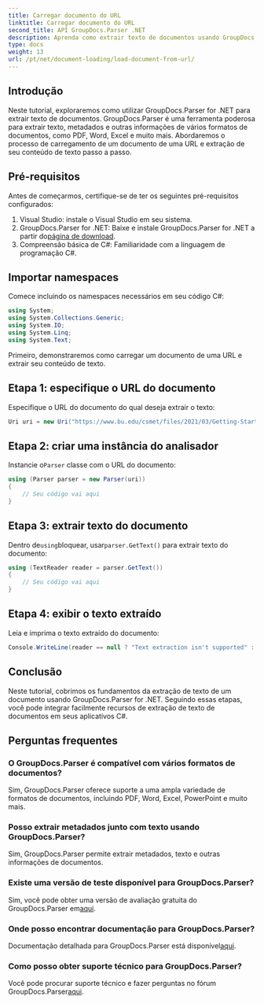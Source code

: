 ```yaml
---
title: Carregar documento do URL
linktitle: Carregar documento do URL
second_title: API GroupDocs.Parser .NET
description: Aprenda como extrair texto de documentos usando GroupDocs.Parser for .NET. Este tutorial aborda o carregamento de um documento de uma URL e a extração de texto passo a passo.
type: docs
weight: 13
url: /pt/net/document-loading/load-document-from-url/
---
```

## Introdução
Neste tutorial, exploraremos como utilizar GroupDocs.Parser for .NET para extrair texto de documentos. GroupDocs.Parser é uma ferramenta poderosa para extrair texto, metadados e outras informações de vários formatos de documentos, como PDF, Word, Excel e muito mais. Abordaremos o processo de carregamento de um documento de uma URL e extração de seu conteúdo de texto passo a passo.
## Pré-requisitos
Antes de começarmos, certifique-se de ter os seguintes pré-requisitos configurados:
1. Visual Studio: instale o Visual Studio em seu sistema.
2.  GroupDocs.Parser for .NET: Baixe e instale GroupDocs.Parser for .NET a partir do[página de download](https://releases.groupdocs.com/parser/net/).
3. Compreensão básica de C#: Familiaridade com a linguagem de programação C#.

## Importar namespaces
Comece incluindo os namespaces necessários em seu código C#:
```csharp
using System;
using System.Collections.Generic;
using System.IO;
using System.Linq;
using System.Text;
```

Primeiro, demonstraremos como carregar um documento de uma URL e extrair seu conteúdo de texto.
## Etapa 1: especifique o URL do documento
Especifique o URL do documento do qual deseja extrair o texto:
```csharp
Uri uri = new Uri("https://www.bu.edu/csmet/files/2021/03/Getting-Started-with-SQLite.pdf");
```
## Etapa 2: criar uma instância do analisador
 Instancie o`Parser` classe com o URL do documento:
```csharp
using (Parser parser = new Parser(uri))
{
    // Seu código vai aqui
}
```
## Etapa 3: extrair texto do documento
 Dentro de`using`bloquear, usar`parser.GetText()` para extrair texto do documento:
```csharp
using (TextReader reader = parser.GetText())
{
    // Seu código vai aqui
}
```
## Etapa 4: exibir o texto extraído
Leia e imprima o texto extraído do documento:
```csharp
Console.WriteLine(reader == null ? "Text extraction isn't supported" : reader.ReadToEnd());
```

## Conclusão
Neste tutorial, cobrimos os fundamentos da extração de texto de um documento usando GroupDocs.Parser for .NET. Seguindo essas etapas, você pode integrar facilmente recursos de extração de texto de documentos em seus aplicativos C#.

## Perguntas frequentes
### O GroupDocs.Parser é compatível com vários formatos de documentos?
Sim, GroupDocs.Parser oferece suporte a uma ampla variedade de formatos de documentos, incluindo PDF, Word, Excel, PowerPoint e muito mais.
### Posso extrair metadados junto com texto usando GroupDocs.Parser?
Sim, GroupDocs.Parser permite extrair metadados, texto e outras informações de documentos.
### Existe uma versão de teste disponível para GroupDocs.Parser?
 Sim, você pode obter uma versão de avaliação gratuita do GroupDocs.Parser em[aqui](https://releases.groupdocs.com/).
### Onde posso encontrar documentação para GroupDocs.Parser?
 Documentação detalhada para GroupDocs.Parser está disponível[aqui](https://reference.groupdocs.com/parser/net/).
### Como posso obter suporte técnico para GroupDocs.Parser?
Você pode procurar suporte técnico e fazer perguntas no fórum GroupDocs.Parser[aqui](https://forum.groupdocs.com/c/parser/17).